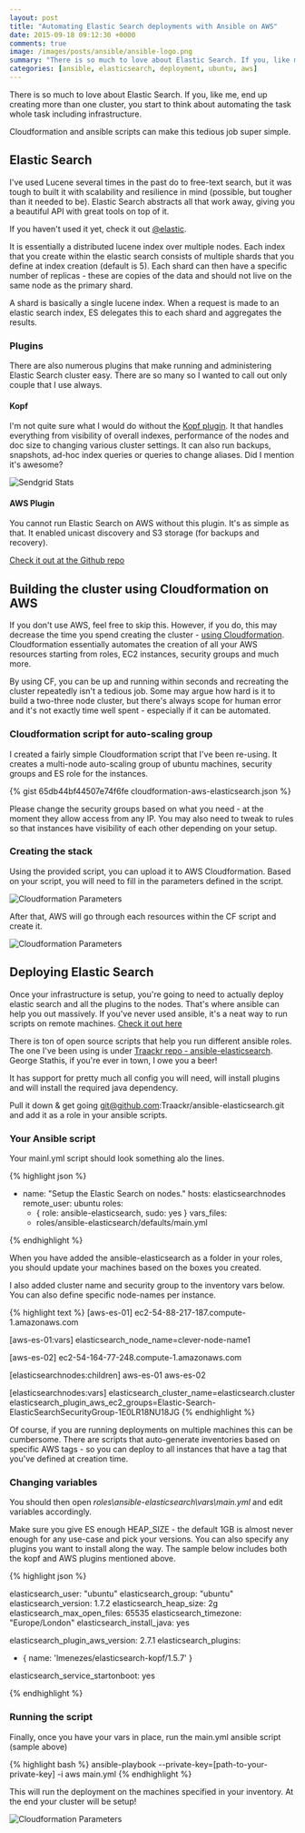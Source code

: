 ```yaml
---
layout: post
title: "Automating Elastic Search deployments with Ansible on AWS"
date: 2015-09-18 09:12:30 +0000
comments: true
image: /images/posts/ansible/ansible-logo.png
summary: "There is so much to love about Elastic Search. If you, like me, end up creating more than one cluster, you start to think about automating the task whole task including infrastructure. Cloudformation and ansible scripts can make this tedious job super simple."
categories: [ansible, elasticsearch, deployment, ubuntu, aws]
---
```


There is so much to love about Elastic Search. If you, like me, end up creating more than one cluster, you start to think about automating the task whole task including infrastructure.

Cloudformation and ansible scripts can make this tedious job super simple.
<!--more-->


Elastic Search
-------------------
I've used Lucene several times in the past do to free-text search, but it was tough to built it with scalability and resilience in mind (possible, but tougher than it needed to be).
Elastic Search abstracts all that work away, giving you a beautiful API with great tools on top of it.

If you haven't used it yet, check it out [@elastic](https://www.elastic.co/products/elasticsearch).

It is essentially a distributed lucene index over multiple nodes. Each index that you create within the elastic search consists of multiple shards that you define at index creation (default is 5).
Each shard can then have a specific number of replicas - these are copies of the data and should not live on the same node as the primary shard.

A shard is basically a single lucene index. When a request is made to an elastic search index, ES delegates this to each shard and aggregates the results.

### Plugins
There are also numerous plugins that make running and administering Elastic Search cluster easy. There are so many so I wanted to call out only couple that I use always.

#### Kopf
I'm not quite sure what I would do without the [Kopf plugin](https://github.com/lmenezes/elasticsearch-kopf). It that handles everything from visibility of overall indexes, performance of the nodes and doc size to changing various cluster settings.
It can also run backups, snapshots, ad-hoc index queries or queries to change aliases. Did I mention it's awesome?

<img alt="Sendgrid Stats" src="/images/posts/sendgrid/elastic-search-kopf.png" class="" />


#### AWS Plugin
You cannot run Elastic Search on AWS without this plugin. It's as simple as that. It enabled unicast discovery and S3 storage (for backups and recovery).

[Check it out at the Github repo](https://github.com/elastic/elasticsearch-cloud-aws)


Building the cluster using Cloudformation on AWS
-------------------
If you don't use AWS, feel free to skip this. However, if you do, this may decrease the time you spend creating the cluster - [using Cloudformation](https://aws.amazon.com/cloudformation/).
Cloudformation essentially automates the creation of all your AWS resources starting from roles, EC2 instances, security groups and much more.

By using CF, you can be up and running within seconds and recreating the cluster repeatedly isn't a tedious job. Some may argue how hard
is it to build a two-three node cluster, but there's always scope for human error and it's not exactly time well spent - especially if it can be automated.

### Cloudformation script for auto-scaling group

I created a fairly simple Cloudformation script that I've been re-using. It creates a multi-node auto-scaling group of ubuntu machines, security groups and ES role for the instances.

{% gist 65db44bf44507e74f6fe cloudformation-aws-elasticsearch.json %}

Please change the security groups based on what you need - at the moment they allow access from any IP. You may also need to tweak to rules so that instances have visibility of each other depending on your setup.

### Creating the stack
Using the provided script, you can upload it to AWS Cloudformation. Based on your script, you will need to fill in the parameters defined in the script.

<img alt="Cloudformation Parameters" src="/images/posts/ansible/cloudformation-options.png" class="" />

After that, AWS will go through each resources within the CF script and create it.

<img alt="Cloudformation Parameters" src="/images/posts/ansible/cloudformation-running.png" class="" />


Deploying Elastic Search
-------------------
Once your infrastructure is setup, you're going to need to actually deploy elastic search and all the plugins to the nodes. That's where ansible can help you out massively.
If you've never used ansible, it's a neat way to run scripts on remote machines. [Check it out here](http://docs.ansible.com/ansible/intro_getting_started.html)

There is ton of open source scripts that help you run different ansible roles.
The one I've been using is under [Traackr repo - ansible-elasticsearch](https://github.com/Traackr/ansible-elasticsearch). George Stathis, if you're ever in town, I owe you a beer!

It has support for pretty much all config you will need, will install plugins and will install the required java dependency.

Pull it down & get going git@github.com:Traackr/ansible-elasticsearch.git and add it as a role in your ansible scripts.

### Your Ansible script
Your mainl.yml script should look something alo the lines.

{% highlight json %}

- name: "Setup the Elastic Search on nodes."
  hosts: elasticsearchnodes
  remote_user: ubuntu
  roles:
    - { role: ansible-elasticsearch, sudo: yes }
  vars_files:
    - roles/ansible-elasticsearch/defaults/main.yml

{% endhighlight %}

When you have added the ansible-elasticsearch as a folder in your roles, you should update your machines based on the boxes you created.

I also added cluster name and security group to the inventory vars below. You can also define specific node-names per instance.

{% highlight text %}
[aws-es-01]
ec2-54-88-217-187.compute-1.amazonaws.com

[aws-es-01:vars]
elasticsearch_node_name=clever-node-name1

[aws-es-02]
ec2-54-164-77-248.compute-1.amazonaws.com

[elasticsearchnodes:children]
aws-es-01
aws-es-02

[elasticsearchnodes:vars]
elasticsearch_cluster_name=elasticsearch.cluster
elasticsearch_plugin_aws_ec2_groups=Elastic-Search-ElasticSearchSecurityGroup-1E0LR18NU18JG
{% endhighlight %}

Of course, if you are running deployments on multiple machines this can be cumbersome. There are scripts that auto-generate inventories based on specific AWS tags - so you can deploy to all instances that have a tag that you've defined at creation time.

### Changing variables
You should then open *roles\ansible-elasticsearch\vars\main.yml* and edit variables accordingly.

Make sure you give ES enough HEAP_SIZE - the default 1GB is almost never enough for any use-case and pick your versions.
You can also specify any plugins you want to install along the way. The sample below includes both the kopf and AWS plugins mentioned above.

{% highlight json %}

elasticsearch_user: "ubuntu"
elasticsearch_group: "ubuntu"
elasticsearch_version: 1.7.2
elasticsearch_heap_size: 2g
elasticsearch_max_open_files: 65535
elasticsearch_timezone: "Europe/London"
elasticsearch_install_java: yes

elasticsearch_plugin_aws_version: 2.7.1
elasticsearch_plugins:
  - { name: 'lmenezes/elasticsearch-kopf/1.5.7' }

elasticsearch_service_startonboot: yes


{% endhighlight %}


### Running the script
Finally, once you have your vars in place, run the main.yml ansible script (sample above)

{% highlight bash %}
ansible-playbook --private-key=[path-to-your-private-key] -i aws main.yml
{% endhighlight %}

This will run the deployment on the machines specified in your inventory. At the end your cluster will be setup!

<img alt="Cloudformation Parameters" src="/images/posts/ansible/kopf-cluster.png" class="" />